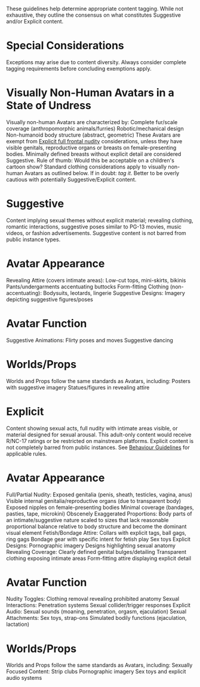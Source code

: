These guidelines help determine appropriate content tagging. While not exhaustive, they outline the consensus on what constitutes Suggestive and/or Explicit content.

# Special Considerations
Exceptions may arise due to content diversity. Always consider complete tagging requirements before concluding exemptions apply.

# Visually Non-Human Avatars in a State of Undress
Visually non-human Avatars are characterized by:
Complete fur/scale coverage (anthropomorphic animals/furries)
Robotic/mechanical design
Non-humanoid body structure (abstract, geometric)
These Avatars are exempt from [Explicit full frontal nudity](#avatar-appearance_1) considerations, unless they have visible genitals, reproductive organs or breasts on female-presenting bodies.
Minimally defined breasts without explicit detail are considered Suggestive.
Rule of thumb: 
Would this be acceptable on a children's cartoon show?
Standard clothing considerations apply to visually non-human Avatars as outlined below.
If in doubt: _tag it_. Better to be overly cautious with potentially Suggestive/Explicit content.

# Suggestive
Content implying sexual themes without explicit material; revealing clothing, romantic interactions, suggestive poses similar to PG-13 movies, music videos, or fashion advertisements.
Suggestive content is not barred from public instance types.

# Avatar Appearance
Revealing Attire (covers intimate areas):
Low-cut tops, mini-skirts, bikinis
Pants/undergarments accentuating buttocks
Form-fitting Clothing (non-accentuating):
Bodysuits, leotards, lingerie
Suggestive Designs:
Imagery depicting suggestive figures/poses

# Avatar Function
Suggestive Animations:
Flirty poses and moves
Suggestive dancing

# Worlds/Props
Worlds and Props follow the same standards as Avatars, including:
Posters with suggestive imagery
Statues/figures in revealing attire

# Explicit
Content showing sexual acts, full nudity with intimate areas visible, or material designed for sexual arousal. This adult-only content would receive R/NC-17 ratings or be restricted on mainstream platforms.
Explicit content is not completely barred from public instances. See [Behaviour Guidelines](behaviour_guidelines.md) for applicable rules.

# Avatar Appearance
Full/Partial Nudity:
Exposed genitalia (penis, sheath, testicles, vagina, anus)
Visible internal genitalia/reproductive organs (due to transparent body)
Exposed nipples on female-presenting bodies
Minimal coverage (bandages, pasties, tape, microkini)
Obscenely Exaggerated Proportions:
Body parts of an intimate/suggestive nature scaled to sizes that lack reasonable proportional balance relative to body structure and become the dominant visual element
Fetish/Bondage Attire:
Collars with explicit tags, ball gags, ring gags
Bondage gear with specific intent for fetish play
Sex toys
Explicit Designs:
Pornographic imagery
Designs highlighting sexual anatomy
Revealing Coverage:
Clearly defined genital bulges/detailing
Transparent clothing exposing intimate areas
Form-fitting attire displaying explicit detail

# Avatar Function
Nudity Toggles:
Clothing removal revealing prohibited anatomy
Sexual Interactions:
Penetration systems
Sexual collider/trigger responses
Explicit Audio:
Sexual sounds (moaning, penetration, orgasm, ejaculation)
Sexual Attachments:
Sex toys, strap-ons
Simulated bodily functions (ejaculation, lactation)

# Worlds/Props
Worlds and Props follow the same standards as Avatars, including:
Sexually Focused Content:
Strip clubs
Pornographic imagery
Sex toys and explicit audio systems
